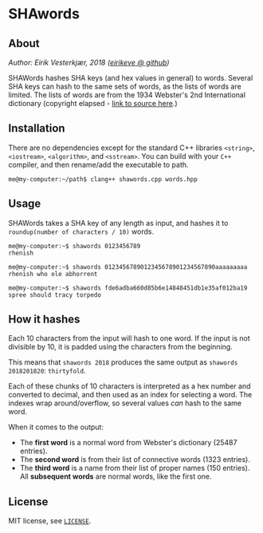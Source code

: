 # SHAwords

## About
*Author: Eirik Vesterkjær, 2018 ([eirikeve @ github](https://www.github.com/eirikeve))*

SHAWords hashes SHA keys (and hex values in general) to words. 
Several SHA keys can hash to the same sets of words, as the lists of words are limited. 
The lists of words are from the 1934 Webster's 2nd International dictionary (copyright elapsed - [link to source here](https://svnweb.freebsd.org/csrg/share/dict/).)

## Installation
There are no dependencies except for the standard C++ libraries `<string>`, `<iostream>`, `<algorithm>`,  and `<sstream>`. 
You can build with your `C++` compiler, and then rename/add the executable to path.
```
me@my-computer:~/path$ clang++ shawords.cpp words.hpp
```




## Usage
SHAWords takes a SHA key of any length as input, and hashes it to `roundup(number of characters / 10)` words.

```
me@my-computer:~$ shawords 0123456789
rhenish
```
```
me@my-computer:~$ shawords 0123456789012345678901234567890aaaaaaaaa
rhenish who ole abhorrent 
```
```
me@my-computer:~$ shawords fde6adba660d85b6e14848451db1e35af012ba19
spree should tracy torpedo 
```

## How it hashes
Each 10 characters from the input will hash to one word. If the input is not divisible by 10, it is padded using the characters from the beginning.

This means that `shawords 2018` produces the same output as `shawords 2018201820`: `thirtyfold`.

Each of these chunks of 10 characters is interpreted as a hex number and converted to decimal, and then used as an index for selecting a word. The indexes wrap around/overflow, so several values *can* hash to the same word.


When it comes to the output:
* The **first word** is a normal word from Webster's dictionary (25487 entries).  
* The **second word** is from their list of connective words (1323 entries).  
* The **third word** is a name from their list of proper names (150 entries). All **subsequent words** are normal words, like the first one.  

## License

MIT license, see [`LICENSE`](./LICENSE).


